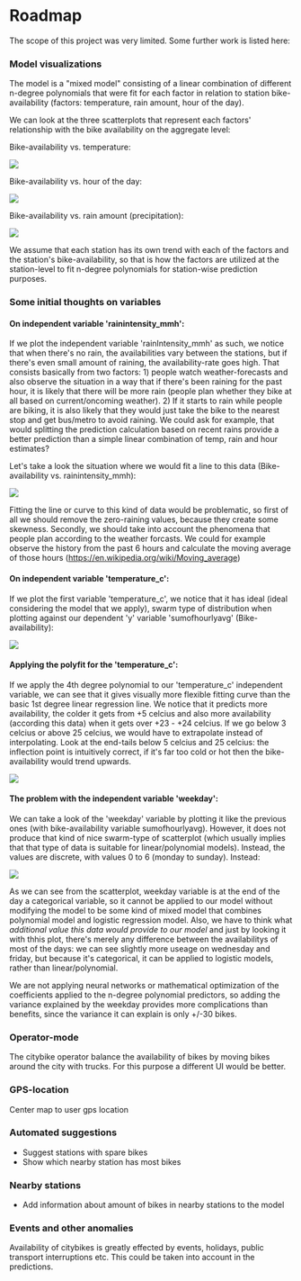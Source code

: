 # Roadmap

The scope of this project was very limited. Some further work is listed here:

### Model visualizations

The model is a "mixed model" consisting of a linear combination of different n-degree polynomials that were fit for each factor in relation to station bike-availability (factors: temperature, rain amount, hour of the day). 

We can look at the three scatterplots that represent each factors' relationship with the bike availability on the aggregate level:

Bike-availability vs. temperature:

<img src="/images/ScatterplotRelationshipBetweenAvailabilityAndTemperature.png">

Bike-availability vs. hour of the day:

<img src="/images/ScatterplotRelationshipBetweenAvailabilityAndHourOfTheDay.png">

Bike-availability vs. rain amount (precipitation):

<img src="/images/ScatterplotRelationshipBetweenAvailabilityAndRain.png">

We assume that each station has its own trend with each of the factors and the station's bike-availability, so that is how the factors are utilized at the station-level to fit n-degree polynomials for station-wise prediction purposes.

### Some initial thoughts on variables

#### On independent variable 'rainintensity_mmh':

If we plot the independent variable 'rainIntensity_mmh' as such, we notice that when there's no rain, the availabilities vary between the stations, but if there's even small amount of raining, the availability-rate goes high. That consists basically from two factors: 1) people watch weather-forecasts and also observe the situation in a way that if there's been raining for the past hour, it is likely that there will be more rain (people plan whether they bike at all based on current/oncoming weather). 2) If it starts to rain while people are biking, it is also likely that they would just take the bike to the nearest stop and get bus/metro to avoid raining. We could ask for example, that would splitting the prediction calculation based on recent rains provide a better prediction than a simple linear combination of temp, rain and hour estimates?

Let's take a look the situation where we would fit a line to this data (Bike-availability vs. rainintensity_mmh):

<img src="/images/Rainintensity_mmhWithZeroValuesIncluded.png">

Fitting the line or curve to this kind of data would be problematic, so first of all we should remove the zero-raining values, because they create some skewness. Secondly, we should take into account the phenomena that people plan according to the weather forcasts. We could for example observe the history from the past 6 hours and calculate the moving average of those hours (https://en.wikipedia.org/wiki/Moving_average)

#### On independent variable 'temperature_c':

If we plot the first variable 'temperature_c', we notice that it has ideal (ideal considering the model that we apply), swarm type of distribution when plotting against our dependent 'y' variable 'sumofhourlyavg' (Bike-availability):

<img src="/images/Scatterplot_temperature_c_and_sumofhourlyavg.png">

#### Applying the polyfit for the 'temperature_c':

If we apply the 4th degree polynomial to our 'temperature_c' independent variable, we can see that it gives visually more flexible fitting curve than the basic 1st degree linear regression line. We notice that it predicts more availability, the colder it gets from +5 celcius and also more availability (according this data) when it gets over +23 - +24 celcius. If we go below 3 celcius or above 25 celcius, we would have to extrapolate instead of interpolating. Look at the end-tails below 5 celcius and 25 celcius: the inflection point is intuitively correct, if it's far too cold or hot then the bike-availability would trend upwards.

<img src="/images/Scatterplot_temperature_c_and_sumofhourlyavg_linearVSpolynomial.png">

#### The problem with the independent variable 'weekday':

We can take a look of the 'weekday' variable by plotting it like the previous ones (with bike-availability variable sumofhourlyavg). However, it does not produce that kind of nice swarm-type of scatterplot (which usually implies that that type of data is suitable for linear/polynomial models). Instead, the values are discrete, with values 0 to 6 (monday to sunday). Instead:

<img src="/images/Scatterplot_weekday_and_sumofhourlyavg.png">

As we can see from the scatterplot, weekday variable is at the end of the day a categorical variable, so it cannot be applied to our model without modifying the model to be some kind of mixed model that combines polynomial model and logistic regression model. Also, we have to think what *additional value this data would provide to our model* and just by looking it with thhis plot, there's merely any difference between the availabilitys of most of the days: we can see slightly more useage on wednesday and friday, but because it's categorical, it can be applied to logistic models, rather than linear/polynomial.

We are not applying neural networks or mathematical optimization of the coefficients applied to the n-degree polynomial predictors, so adding the variance explained by the weekday provides more complications than benefits, since the variance it can explain is only +/-30 bikes.

### Operator-mode

The citybike operator balance the availability of bikes by moving bikes around the city with trucks. For this purpose a different UI would be better.

### GPS-location

Center map to user gps location

### Automated suggestions

- Suggest stations with spare bikes
- Show which nearby station has most bikes

### Nearby stations

- Add information about amount of bikes in nearby stations to the model

### Events and other anomalies

Availability of citybikes is greatly effected by events, holidays, public transport interruptions etc. This could be taken into account in the predictions.


